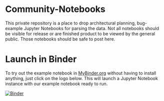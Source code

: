 # Community-Notebooks

This private repository is a place to drop architectural planning, bug-example Jupyter Notebooks for parsing the data.
Not all notebooks should be visible for release or are finished product to be viewed by the general public.
Those notebooks should be safe to post here.

# Launch in Binder
To try out the example notebook in [MyBinder.org](https://mybinder.org/)
without having to install anything, just click on the logo below. This will
launch a Jupyter Notebook instance with our example notebook ready to run.

[![Binder](https://mybinder.org/badge_logo.svg)](https://mybinder.org/v2/gh/CancerDataAggregator/Community-Notebooks/HEAD?filepath=/example-notebooks)

